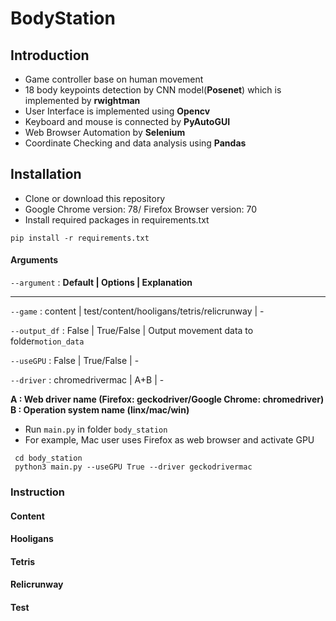 # BodyStation
## Introduction
- Game controller base on human movement
- 18 body keypoints detection by CNN model(**Posenet**) which is implemented by **rwightman**
- User Interface is implemented using **Opencv**
- Keyboard and mouse is connected by **PyAutoGUI**
- Web Browser Automation by **Selenium**
- Coordinate Checking and data analysis using **Pandas**

## Installation
- Clone or download this repository
- Google Chrome version: 78/ Firefox Browser version: 70
- Install required packages in requirements.txt

```
pip install -r requirements.txt
```
#### Arguments

 ``--argument`` : **Default | Options | Explanation**

------------
``--game`` : content | test/content/hooligans/tetris/relicrunway | -

``--output_df`` : False | True/False | Output movement data to folder``motion_data`` 

``--useGPU`` : False | True/False | -

``--driver`` : chromedrivermac |  A+B | -

 **A : Web driver name (Firefox: geckodriver/Google Chrome: chromedriver)
 B : Operation system name (linx/mac/win)**
- Run ```main.py``` in folder ```body_station```
- For example, Mac user uses Firefox as web browser and activate GPU

```
 cd body_station
 python3 main.py --useGPU True --driver geckodrivermac
```
### Instruction
#### Content
#### Hooligans
#### Tetris
#### Relicrunway
#### Test
